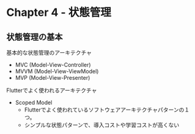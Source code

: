 # Chapter 4 - 状態管理

## 状態管理の基本

基本的な状態管理のアーキテクチャ
* MVC (Model-View-Controller)
* MVVM (Model-View-ViewModel)
* MVP (Model-View-Presenter)

Flutterでよく使われるアーキテクチャ
* Scoped Model
  - Flutterでよく使われているソフトウェアアーキテクチャパターンの１つ。
  - シンプルな状態パターンで、導入コストや学習コストが高くない
